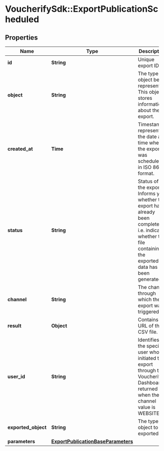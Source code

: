 # VoucherifySdk::ExportPublicationScheduled

## Properties

| Name | Type | Description | Notes |
| ---- | ---- | ----------- | ----- |
| **id** | **String** | Unique export ID. |  |
| **object** | **String** | The type of object being represented. This object stores information about the export. | [default to &#39;export&#39;] |
| **created_at** | **Time** | Timestamp representing the date and time when the export was scheduled in ISO 8601 format. |  |
| **status** | **String** | Status of the export. Informs you whether the export has already been completed, i.e. indicates whether the file containing the exported data has been generated. | [default to &#39;SCHEDULED&#39;] |
| **channel** | **String** | The channel through which the export was triggered. | [optional] |
| **result** | **Object** | Contains the URL of the CSV file. |  |
| **user_id** | **String** | Identifies the specific user who initiated the export through the Voucherify Dashboard; returned when the channel value is WEBSITE. |  |
| **exported_object** | **String** | The type of object to be exported. | [default to &#39;publication&#39;] |
| **parameters** | [**ExportPublicationBaseParameters**](ExportPublicationBaseParameters.md) |  | [optional] |

